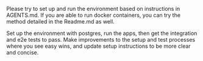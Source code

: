 Please try to set up and run the environment based on instructions in AGENTS.md. If you are able to run docker containers, you can try the method detailed in the Readme.md as well.

Set up the environment with postgres, run the apps, then get the integration and e2e tests to pass. Make improvements to the setup and test processes where you see easy wins, and update setup instructions to be more clear and concise.
